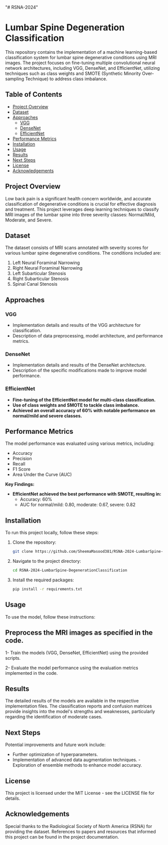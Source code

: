 "# RSNA-2024" 
# Lumbar Spine Degeneration Classification

This repository contains the implementation of a machine learning-based classification system for lumbar spine degenerative conditions using MRI images. The project focuses on fine-tuning multiple convolutional neural network architectures, including VGG, DenseNet, and EfficientNet, utilizing techniques such as class weights and SMOTE (Synthetic Minority Over-sampling Technique) to address class imbalance.

## Table of Contents

- [Project Overview](#project-overview)
- [Dataset](#dataset)
- [Approaches](#approaches)
  - [VGG](#vgg)
  - [DenseNet](#densenet)
  - [EfficientNet](#efficientnet)
- [Performance Metrics](#performance-metrics)
- [Installation](#installation)
- [Usage](#usage)
- [Results](#results)
- [Next Steps](#next-steps)
- [License](#license)
- [Acknowledgements](#acknowledgements)

## Project Overview

Low back pain is a significant health concern worldwide, and accurate classification of degenerative conditions is crucial for effective diagnosis and treatment. This project leverages deep learning techniques to classify MRI images of the lumbar spine into three severity classes: Normal/Mild, Moderate, and Severe.

## Dataset

The dataset consists of MRI scans annotated with severity scores for various lumbar spine degenerative conditions. The conditions included are:

1. Left Neural Foraminal Narrowing
2. Right Neural Foraminal Narrowing
3. Left Subarticular Stenosis
4. Right Subarticular Stenosis
5. Spinal Canal Stenosis

## Approaches

### VGG

- Implementation details and results of the VGG architecture for classification.
- Description of data preprocessing, model architecture, and performance metrics.

### DenseNet

- Implementation details and results of the DenseNet architecture.
- Description of the specific modifications made to improve model performance.

### EfficientNet

- **Fine-tuning of the EfficientNet model for multi-class classification.**
- **Use of class weights and SMOTE to tackle class imbalance.**
- **Achieved an overall accuracy of 60% with notable performance on normal/mild and severe classes.**

## Performance Metrics

The model performance was evaluated using various metrics, including:

- Accuracy
- Precision
- Recall
- F1 Score
- Area Under the Curve (AUC)

**Key Findings:**
- **EfficientNet achieved the best performance with SMOTE, resulting in:**
  - Accuracy: 60%
  - AUC for normal/mild: 0.80, moderate: 0.67, severe: 0.82

## Installation

To run this project locally, follow these steps:

1. Clone the repository:
   ```bash
   git clone https://github.com/SheemaMasood381/RSNA-2024-LumbarSpine-DegenerationClassification.git


2. Navigate to the project directory:
   ```bash
   cd RSNA-2024-LumbarSpine-DegenerationClassification


3. Install the required packages:
   ```bash
   pip install -r requirements.txt


## Usage
To use the model, follow these instructions:

## Preprocess the MRI images as specified in the code.

1- Train the models (VGG, DenseNet, EfficientNet) using the provided scripts.

2- Evaluate the model performance using the evaluation metrics implemented in the code.

## Results
The detailed results of the models are available in the respective implementation files. The classification reports and confusion matrices provide insights into the model's strengths and weaknesses, particularly regarding the identification of moderate cases.

## Next Steps
Potential improvements and future work include:

  - Further optimization of hyperparameters.
  - Implementation of advanced data augmentation techniques.
  -Exploration of ensemble methods to enhance model accuracy.

## License
This project is licensed under the MIT License - see the LICENSE file for details.

## Acknowledgements
Special thanks to the Radiological Society of North America (RSNA) for providing the dataset.
References to papers and resources that informed this project can be found in the project documentation.


